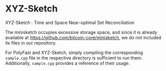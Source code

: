 <meta name="robots" content="noindex">

# XYZ-Sketch
XYZ-Sketch : Time and Space Near-optimal Set Reconciliation

The minisketch occupies excessive storage space, and since it is already available at <https://github.com/bitcoin-core/minisketch>, we do not included its files in our repository.

For PolyFast and XYZ-Sketch, simply compiling the corresponding `sample.cpp` file in the respective directory is sufficient to run them.
Additionally, `sample.cpp` provides a reference of their usage.
